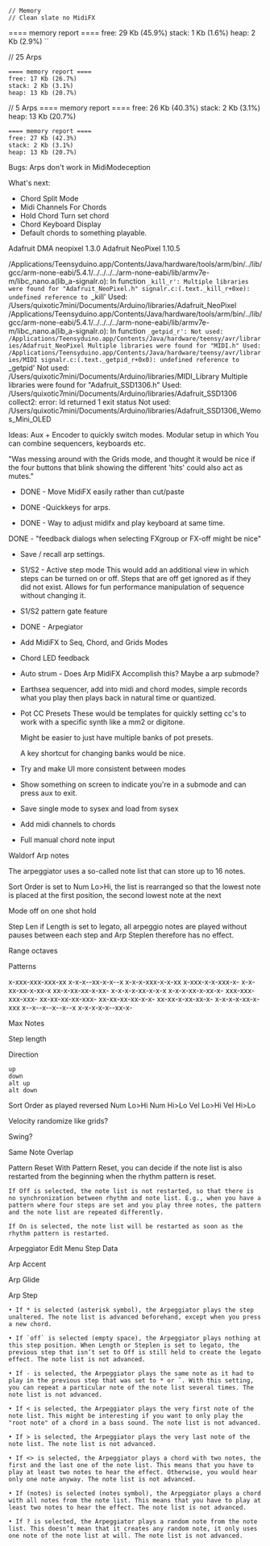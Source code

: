 ```
// Memory
// Clean slate no MidiFX
```
==== memory report ====
free: 29 Kb (45.9%)
stack: 1 Kb (1.6%)
heap: 2 Kb (2.9%)
``

// 25 Arps
```
==== memory report ====
free: 17 Kb (26.7%)
stack: 2 Kb (3.1%)
heap: 13 Kb (20.7%)
```

// 5 Arps
==== memory report ====
free: 26 Kb (40.3%)
stack: 2 Kb (3.1%)
heap: 13 Kb (20.7%)

```
==== memory report ====
free: 27 Kb (42.3%)
stack: 2 Kb (3.1%)
heap: 13 Kb (20.7%)
```

Bugs:
Arps don't work in MidiModeception

What's next:

- Chord Split Mode
- Midi Channels For Chords
- Hold Chord Turn set chord
- Chord Keyboard Display
- Default chords to something playable. 


Adafruit DMA neopixel 1.3.0
Adafruit NeoPixel 1.10.5

/Applications/Teensyduino.app/Contents/Java/hardware/tools/arm/bin/../lib/gcc/arm-none-eabi/5.4.1/../../../../arm-none-eabi/lib/armv7e-m/libc_nano.a(lib_a-signalr.o): In function `_kill_r':
Multiple libraries were found for "Adafruit_NeoPixel.h"
signalr.c:(.text._kill_r+0xe): undefined reference to `_kill'
 Used: /Users/quixotic7mini/Documents/Arduino/libraries/Adafruit_NeoPixel
/Applications/Teensyduino.app/Contents/Java/hardware/tools/arm/bin/../lib/gcc/arm-none-eabi/5.4.1/../../../../arm-none-eabi/lib/armv7e-m/libc_nano.a(lib_a-signalr.o): In function `_getpid_r':
 Not used: /Applications/Teensyduino.app/Contents/Java/hardware/teensy/avr/libraries/Adafruit_NeoPixel
Multiple libraries were found for "MIDI.h"
 Used: /Applications/Teensyduino.app/Contents/Java/hardware/teensy/avr/libraries/MIDI
signalr.c:(.text._getpid_r+0x0): undefined reference to `_getpid'
 Not used: /Users/quixotic7mini/Documents/Arduino/libraries/MIDI_Library
Multiple libraries were found for "Adafruit_SSD1306.h"
 Used: /Users/quixotic7mini/Documents/Arduino/libraries/Adafruit_SSD1306
collect2: error: ld returned 1 exit status
 Not used: /Users/quixotic7mini/Documents/Arduino/libraries/Adafruit_SSD1306_Wemos_Mini_OLED
 

Ideas:
Aux + Encoder to quickly switch modes. Modular setup in which You can combine sequencers, keyboards etc. 


"Was messing around with the Grids mode, and thought it would be nice if the four buttons that blink showing the different 'hits' could also act as mutes."

- DONE - Move MidiFX easily rather than cut/paste

- DONE -Quickkeys for arps. 

- DONE - Way to adjust midifx and play keyboard at same time. 

DONE - "feedback dialogs when selecting FXgroup or FX-off might be nice"

- Save / recall arp settings. 







- S1/S2 - Active step mode
    This would add an additional view in which steps can be turned on or off. 
    Steps that are off get ignored as if they did not exist. 
    Allows for fun performance manipulation of sequence without changing it. 

- S1/S2 pattern gate feature

- DONE - Arpegiator



- Add MidiFX to Seq, Chord, and Grids Modes

- Chord LED feedback

- Auto strum - Does Arp MidiFX Accomplish this? Maybe a arp submode? 

- Earthsea sequencer, add into midi and chord modes, simple records what you play then plays back in natural time or quantized. 

- Pot CC Presets
    These would be templates for quickly setting cc's to work with a specific synth like a mm2 or digitone. 

    Might be easier to just have multiple banks of pot presets. 

    A key shortcut for changing banks would be nice. 


- Try and make UI more consistent between modes

- Show something on screen to indicate you're in a submode and can press aux to exit. 

- Save single mode to sysex and load from sysex

- Add midi channels to chords



- Full manual chord note input






Waldorf Arp notes


The arpeggiator uses a so-called note list that can store up to 16 notes. 

Sort Order is set to Num Lo>Hi, the list is rearranged so that the lowest note is placed at the first position, the second lowest note at the next


Mode
	off
	on
	one shot
	hold
	
Step Len
	if Length is set to legato, all arpeggio notes are played without pauses between each step and Arp Steplen therefore has no effect.
	
	
Range
	octaves
	
Patterns


x-xxx-xxx-xxx-xx
x-x-x--xx-x-x--x
x-x-x-xxx-x-x-xx
x-xxx-x-x-xxx-x-
x-x-xx-xx-x-xx-x
xx-x-xx-xx-x-xx-
x-x-x-x-xx-x-x-x
x-x-x-xx-x-xx-x-
xxx-xxx-xxx-xxx-
xx-xx-xx-xx-xxx-
xx-xx-xx-xx-x-x-
xx-xx-x-xx-xx-x-
x-x-x-x-xx-x-xxx
x--x--x--x--x--x
x-x-x-x-x--xx-x-

Max Notes

Step length

Direction

	up
	down
	alt up
	alt down
	
Sort Order
	as played 
	reversed 
	Num Lo>Hi 
	Num Hi>Lo 
	Vel Lo>Hi 
	Vel Hi>Lo
	
Velocity
	randomize like grids?
	
Swing?

Same Note Overlap

Pattern Reset
	With Pattern Reset, you can decide if the note list is also restarted from the beginning when the rhythm pattern is reset.
	
	If Off is selected, the note list is not restarted, so that there is no synchronization between rhythm and note list. E.g., when you have a pattern where four steps are set and you play three notes, the pattern and the note list are repeated differently.
	
	If On is selected, the note list will be restarted as soon as the rhythm pattern is restarted.
	

Arpeggiator Edit Menu Step Data
	
Arp Accent 

Arp Glide

Arp Step

	• If * is selected (asterisk symbol), the Arpeggiator plays the step unaltered. The note list is advanced beforehand, except when you press a new chord.

	• If `off` is selected (empty space), the Arpeggiator plays nothing at this step position. When Length or Steplen is set to legato, the previous step that isn’t set to Off is still held to create the legato effect. The note list is not advanced.

	• If - is selected, the Arpeggiator plays the same note as it had to play in the previous step that was set to * or ˆ. With this setting, you can repeat a particular note of the note list several times. The note list is not advanced.

	• If < is selected, the Arpeggiator plays the very first note of the note list. This might be interesting if you want to only play the "root note" of a chord in a bass sound. The note list is not advanced.

	• If > is selected, the Arpeggiator plays the very last note of the note list. The note list is not advanced.

	• If <> is selected, the Arpeggiator plays a chord with two notes, the first and the last one of the note list. This means that you have to play at least two notes to hear the effect. Otherwise, you would hear only one note anyway. The note list is not advanced.

	• If (notes) is selected (notes symbol), the Arpeggiator plays a chord with all notes from the note list. This means that you have to play at least two notes to hear the effect. The note list is not advanced.

	• If ? is selected, the Arpeggiator plays a random note from the note list. This doesn’t mean that it creates any random note, it only uses one note of the note list at will. The note list is not advanced.




